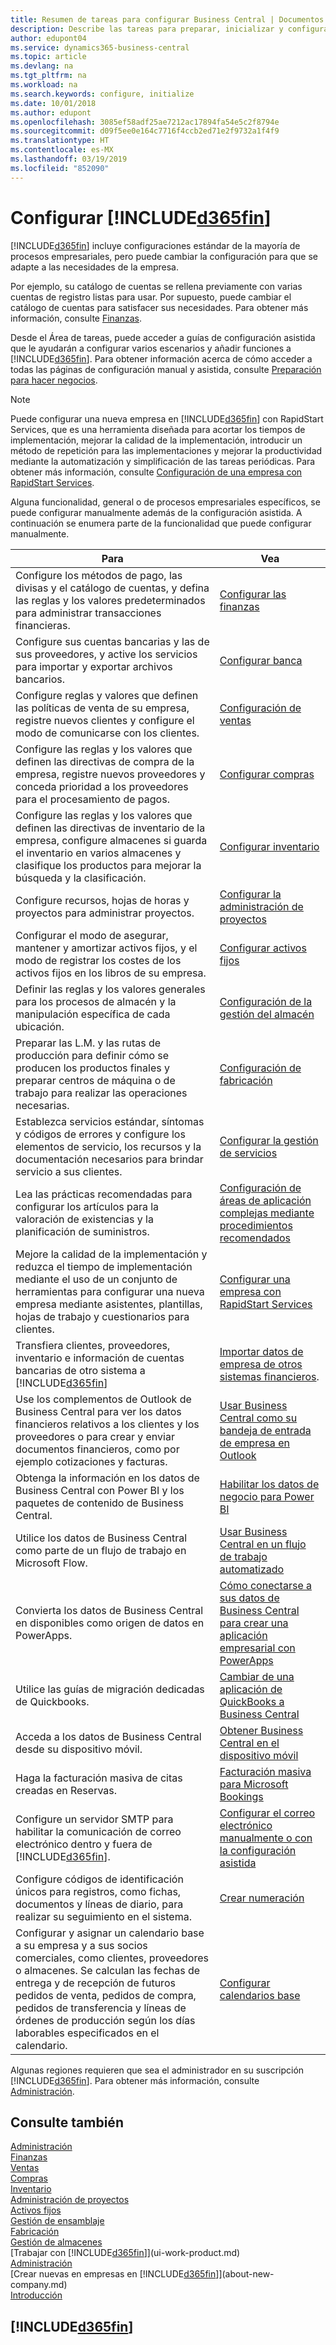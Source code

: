 ```yaml
---
title: Resumen de tareas para configurar Business Central | Documentos de Microsoft
description: Describe las tareas para preparar, inicializar y configurar Business Central según sus necesidades.
author: edupont04
ms.service: dynamics365-business-central
ms.topic: article
ms.devlang: na
ms.tgt_pltfrm: na
ms.workload: na
ms.search.keywords: configure, initialize
ms.date: 10/01/2018
ms.author: edupont
ms.openlocfilehash: 3085ef58adf25ae7212ac17894fa54e5c2f8794e
ms.sourcegitcommit: d09f5ee0e164c7716f4ccb2ed71e2f9732a1f4f9
ms.translationtype: HT
ms.contentlocale: es-MX
ms.lasthandoff: 03/19/2019
ms.locfileid: "852090"
---
```

# <a name="setting-up-included365finincludesd365finmdmd"></a>Configurar [!INCLUDE[d365fin](includes/d365fin_md.md)]
[!INCLUDE[d365fin](includes/d365fin_md.md)] incluye configuraciones estándar de la mayoría de procesos empresariales, pero puede cambiar la configuración para que se adapte a las necesidades de la empresa.

Por ejemplo, su catálogo de cuentas se rellena previamente con varias cuentas de registro listas para usar. Por supuesto, puede cambiar el catálogo de cuentas para satisfacer sus necesidades. Para obtener más información, consulte [Finanzas](finance.md).

Desde el Área de tareas, puede acceder a guías de configuración asistida que le ayudarán a configurar varios escenarios y añadir funciones a [!INCLUDE[d365fin](includes/d365fin_md.md)]. Para obtener información acerca de cómo acceder a todas las páginas de configuración manual y asistida, consulte [Preparación para hacer negocios](ui-get-ready-business.md).

> [!NOTE]
> Puede configurar una nueva empresa en [!INCLUDE[d365fin](includes/d365fin_md.md)] con RapidStart Services, que es una herramienta diseñada para acortar los tiempos de implementación, mejorar la calidad de la implementación, introducir un método de repetición para las implementaciones y mejorar la productividad mediante la automatización y simplificación de las tareas periódicas. Para obtener más información, consulte [Configuración de una empresa con RapidStart Services](admin-set-up-a-company-with-rapidstart.md).

Alguna funcionalidad, general o de procesos empresariales específicos, se puede configurar manualmente además de la configuración asistida. A continuación se enumera parte de la funcionalidad que puede configurar manualmente.

| Para | Vea |
| --- | --- |
| Configure los métodos de pago, las divisas y el catálogo de cuentas, y defina las reglas y los valores predeterminados para administrar transacciones financieras. |[Configurar las finanzas](finance-setup-finance.md) |
| Configure sus cuentas bancarias y las de sus proveedores, y active los servicios para importar y exportar archivos bancarios. |[Configurar banca](bank-setup-banking.md) |
| Configure reglas y valores que definen las políticas de venta de su empresa, registre nuevos clientes y configure el modo de comunicarse con los clientes. |[Configuración de ventas](sales-setup-sales.md) |
| Configure las reglas y los valores que definen las directivas de compra de la empresa, registre nuevos proveedores y conceda prioridad a los proveedores para el procesamiento de pagos. |[Configurar compras](purchasing-setup-purchasing.md) |
| Configure las reglas y los valores que definen las directivas de inventario de la empresa, configure almacenes si guarda el inventario en varios almacenes y clasifique los productos para mejorar la búsqueda y la clasificación. |[Configurar inventario](inventory-setup-inventory.md) |
| Configure recursos, hojas de horas y proyectos para administrar proyectos. |[Configurar la administración de proyectos](projects-setup-projects.md) |
| Configurar el modo de asegurar, mantener y amortizar activos fijos, y el modo de registrar los costes de los activos fijos en los libros de su empresa. |[Configurar activos fijos](fa-setup.md) |
|Definir las reglas y los valores generales para los procesos de almacén y la manipulación específica de cada ubicación.|[Configuración de la gestión del almacén](warehouse-setup-warehouse.md)|
|Preparar las L.M. y las rutas de producción para definir cómo se producen los productos finales y preparar centros de máquina o de trabajo para realizar las operaciones necesarias.|[Configuración de fabricación](production-configure-production-processes.md)|
|Establezca servicios estándar, síntomas y códigos de errores y configure los elementos de servicio, los recursos y la documentación necesarios para brindar servicio a sus clientes.|[Configurar la gestión de servicios](service-setup-service.md)|
|Lea las prácticas recomendadas para configurar los artículos para la valoración de existencias y la planificación de suministros.|[Configuración de áreas de aplicación complejas mediante procedimientos recomendados](set-up-complex-application-areas-using-best-practices.md)|
|Mejore la calidad de la implementación y reduzca el tiempo de implementación mediante el uso de un conjunto de herramientas para configurar una nueva empresa mediante asistentes, plantillas, hojas de trabajo y cuestionarios para clientes.|[Configurar una empresa con RapidStart Services](admin-set-up-a-company-with-rapidstart.md)|
|Transfiera clientes, proveedores, inventario e información de cuentas bancarias de otro sistema a [!INCLUDE[d365fin](includes/d365fin_md.md)]|[Importar datos de empresa de otros sistemas financieros](across-import-data-configuration-packages.md).|
|Use los complementos de Outlook de Business Central para ver los datos financieros relativos a los clientes y los proveedores o para crear y enviar documentos financieros, como por ejemplo cotizaciones y facturas.|[Usar Business Central como su bandeja de entrada de empresa en Outlook](admin-outlook.md)|
|Obtenga la información en los datos de Business Central con Power BI y los paquetes de contenido de Business Central.|[Habilitar los datos de negocio para Power BI](admin-powerbi.md)|
|Utilice los datos de Business Central como parte de un flujo de trabajo en Microsoft Flow.|[Usar Business Central en un flujo de trabajo automatizado](across-how-use-financials-data-source-flow.md)|
|Convierta los datos de Business Central en disponibles como origen de datos en PowerApps.|[Cómo conectarse a sus datos de Business Central para crear una aplicación empresarial con PowerApps](across-how-use-financials-data-source-powerapps.md)|
|Utilice las guías de migración dedicadas de Quickbooks.|[Cambiar de una aplicación de QuickBooks a Business Central](across-quickbooks-to-business-edition.md)|
|Acceda a los datos de Business Central desde su dispositivo móvil.|[Obtener Business Central en el dispositivo móvil](install-mobile-app.md)|
|Haga la facturación masiva de citas creadas en Reservas.|[Facturación masiva para Microsoft Bookings](finance-bookings.md)|
|Configure un servidor SMTP para habilitar la comunicación de correo electrónico dentro y fuera de [!INCLUDE[d365fin](includes/d365fin_md.md)].| [Configurar el correo electrónico manualmente o con la configuración asistida](admin-how-setup-email.md)|
| Configure códigos de identificación únicos para registros, como fichas, documentos y líneas de diario, para realizar su seguimiento en el sistema. |[Crear numeración](ui-create-number-series.md) |
|Configurar y asignar un calendario base a su empresa y a sus socios comerciales, como clientes, proveedores o almacenes. Se calculan las fechas de entrega y de recepción de futuros pedidos de venta, pedidos de compra, pedidos de transferencia y líneas de órdenes de producción según los días laborables especificados en el calendario.|[Configurar calendarios base](across-how-to-assign-base-calendars.md)|  

Algunas regiones requieren que sea el administrador en su suscripción [!INCLUDE[d365fin](includes/d365fin_md.md)]. Para obtener más información, consulte [Administración](admin-setup-and-administration.md).  

## <a name="see-also"></a>Consulte también
[Administración](admin-setup-and-administration.md)  
[Finanzas](finance.md)  
[Ventas](sales-manage-sales.md)  
[Compras](purchasing-manage-purchasing.md)  
[Inventario](inventory-manage-inventory.md)    
[Administración de proyectos](projects-manage-projects.md)  
[Activos fijos](fa-manage.md)    
[Gestión de ensamblaje](assembly-assemble-items.md)  
[Fabricación](production-manage-manufacturing.md)  
[Gestión de almacenes](warehouse-manage-warehouse.md)  
[Trabajar con [!INCLUDE[d365fin](includes/d365fin_md.md)]](ui-work-product.md)  
[Administración](admin-setup-and-administration.md)  
[Crear nuevas en empresas en [!INCLUDE[d365fin](includes/d365fin_md.md)]](about-new-company.md)  
[Introducción](product-get-started.md)  

## [!INCLUDE[d365fin](includes/free_trial_md.md)]  

